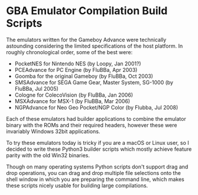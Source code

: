 # GBA Emulator Compilation Build Scripts

The emulators written for the Gameboy Advance were technically astounding considering the limited specifications of the host platform. In roughly chronological order, some of the best were:
- PocketNES for Nintendo NES (by Loopy, Jan 2001?)
- PCEAdvance for PC Engine (by FluBBa, Apr 2003)
- Goomba for the original Gameboy (by FluBBa, Oct 2003)
- SMSAdvance for SEGA Game Gear, Master System, SG-1000 (by FluBBa, Jul 2005)
- Cologne for ColecoVision (by FluBBa, Jan 2006)
- MSXAdvance for MSX-1 (by FluBBa, Mar 2006)
- NGPAdvance for Neo Geo Pocket/NGP Color (by Flubba, Jul 2008)

Each of these emulators had builder applications to combine the emulator binary with the ROMs and their required headers, however these were invariably Windows 32bit applications.

To try these emulators today is tricky if you are a macOS or Linux user, so I decided to write these Python3 builder scripts which mostly achieve feature parity with the old Win32 binaries.

Though on many operating systems Python scripts don't support drag and drop operations, you can drag and drop multiple file selections onto the shell window in which you are preparing the command line, which makes these scripts nicely usable for building large compilations.
